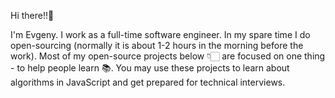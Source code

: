 Hi there!!👋

I'm Evgeny. I work as a full-time software engineer. In my spare time I do open-sourcing (normally it is about 1-2 hours in the morning before the work). Most of my open-source projects below 👇🏻 are focused on one thing - to help people learn 📚. You may use these projects to learn about algorithms in JavaScript and get prepared for technical interviews.
